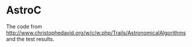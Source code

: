 # AstroC
The code from http://www.christophedavid.org/w/c/w.php/Trails/AstronomicalAlgorithms and the test results.
